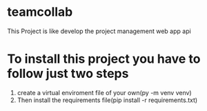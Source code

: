 # teamcollab
This Project is like develop the project management web app api

# To install this project you have to follow just two steps
1. create a virtual enviroment file of your own(py -m venv venv)
2. Then install the requirements file(pip install -r requirements.txt) 
